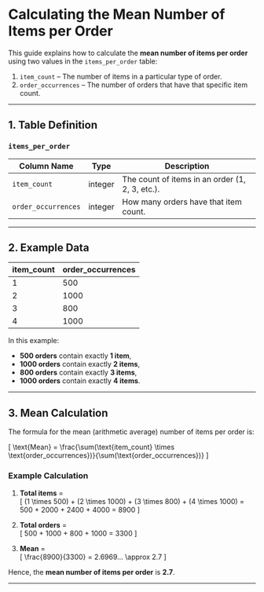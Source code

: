 # Calculating the Mean Number of Items per Order

This guide explains how to calculate the **mean number of items per order** using two values in the `items_per_order` table:

1. `item_count` – The number of items in a particular type of order.  
2. `order_occurrences` – The number of orders that have that specific item count.

---

## 1. Table Definition

### `items_per_order`

| Column Name        | Type    | Description                                             |
|--------------------|---------|---------------------------------------------------------|
| `item_count`       | integer | The count of items in an order (1, 2, 3, etc.).         |
| `order_occurrences`| integer | How many orders have that item count.                  |

---

## 2. Example Data

| item_count | order_occurrences |
|------------|-------------------|
| 1          | 500               |
| 2          | 1000              |
| 3          | 800               |
| 4          | 1000              |

In this example:
- **500 orders** contain exactly **1 item**,
- **1000 orders** contain exactly **2 items**,
- **800 orders** contain exactly **3 items**,
- **1000 orders** contain exactly **4 items**.

---

## 3. Mean Calculation

The formula for the mean (arithmetic average) number of items per order is:

\[
\text{Mean} = \frac{\sum(\text{item_count} \times \text{order_occurrences})}{\sum(\text{order_occurrences})}
\]

### Example Calculation

1. **Total items** =  
   \[
   (1 \times 500) + (2 \times 1000) + (3 \times 800) + (4 \times 1000) = 500 + 2000 + 2400 + 4000 = 8900
   \]

2. **Total orders** =  
   \[
   500 + 1000 + 800 + 1000 = 3300
   \]

3. **Mean** =  
   \[
   \frac{8900}{3300} = 2.6969... \approx 2.7
   \]

Hence, the **mean number of items per order** is **2.7**.

---

